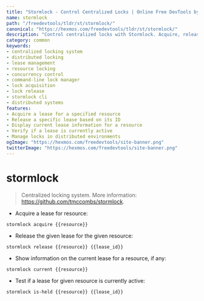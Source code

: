 ```yaml
---
title: "Stormlock - Control Centralized Locks | Online Free DevTools by Hexmos"
name: stormlock
path: "/freedevtools/tldr/st/stormlock/"
canonical: "https://hexmos.com/freedevtools/tldr/st/stormlock/"
description: "Control centralized locks with Stormlock. Acquire, release, and check lease status using a simple CLI. Free online tool, no registration required."
category: common
keywords:
- centralized locking system
- distributed locking
- lease management
- resource locking
- concurrency control
- command-line lock manager
- lock acquisition
- lock release
- stormlock cli
- distributed systems
features:
- Acquire a lease for a specified resource
- Release a specific lease based on its ID
- Display current lease information for a resource
- Verify if a lease is currently active
- Manage locks in distributed environments
ogImage: "https://hexmos.com/freedevtools/site-banner.png"
twitterImage: "https://hexmos.com/freedevtools/site-banner.png"
---
```


# stormlock

> Centralized locking system.
> More information: <https://github.com/tmccombs/stormlock>.

- Acquire a lease for resource:

`stormlock acquire {{resource}}`

- Release the given lease for the given resource:

`stormlock release {{resource}} {{lease_id}}`

- Show information on the current lease for a resource, if any:

`stormlock current {{resource}}`

- Test if a lease for given resource is currently active:

`stormlock is-held {{resource}} {{lease_id}}`
